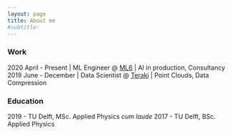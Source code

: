 ```yaml
---
layout: page
title: About me
#subtitle: 
---
```


### Work

2020 April - Present | ML Engineer @ [ML6](https://ml6.eu) | AI in production, Consultancy
2019 June - December | Data Scientist @ [Teraki](https://www.teraki.com) | Point Clouds, Data Compression

### Education
2019 - TU Delft, MSc. Applied Physics *cum laude* 
2017 - TU Delft, BSc. Applied Physics
